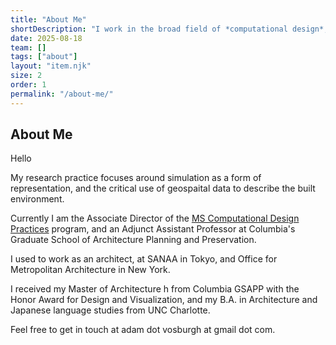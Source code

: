 ```yaml
---
title: "About Me"
shortDescription: "I work in the broad field of *computational design*, and I make work, help run a program, and teach courses within that field."
date: 2025-08-18
team: []
tags: ["about"]
layout: "item.njk"
size: 2
order: 1
permalink: "/about-me/"
---
```


## About Me

Hello

My research practice focuses around simulation as a form of representation, and the critical use of geospaital data to describe the built environment.

Currently I am the Associate Director of the [MS Computational Design Practices](https://www.arch.columbia.edu/programs/15-m-s-computational-design-practices) program, and an Adjunct Assistant Professor at Columbia's Graduate School of Architecture Planning and Preservation.

I used to work as an architect, at SANAA in Tokyo, and Office for Metropolitan Architecture in New York.

I received my Master of Architecture h from Columbia GSAPP with the Honor Award for Design and Visualization, and my B.A. in Architecture and Japanese language studies from UNC Charlotte.

Feel free to get in touch at adam dot vosburgh at gmail dot com.